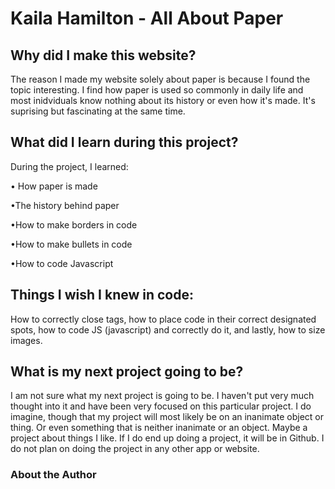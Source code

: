 <h1>Kaila Hamilton - All About Paper</h1>
<h2>Why did I make this website?</h2>
The reason I made my website solely about paper is because I found the topic interesting. I find how paper is used so commonly in daily life and most inidviduals know nothing about its history or even how it's made. It's suprising but fascinating at the same time.

<h2>What did I learn during this project?</h2>

During the project, I learned:

• How paper is made

•The history behind paper

•How to make borders in code

•How to make bullets in code

•How to code Javascript

<h2>Things I wish I knew in code:</h2>

How to correctly close tags, how to place code in their correct designated spots, how to code JS (javascript) and correctly do it, and lastly, how to size images.

<h2> What is my next project going to be?</h2>

I am not sure what my next project is going to be. I haven't put very much thought into it and have been very focused on this particular project. I do imagine, though that my project will most likely be on an inanimate object or thing. Or even something that is neither inanimate or an object. Maybe a project about things I like. If I do end up doing a project, it will be in Github. I do not plan on doing the project in any other app or website.


<h3> About the Author</h3>

